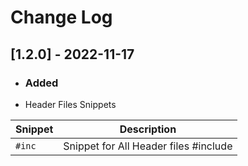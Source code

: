 # Change Log

## [1.2.0] - 2022-11-17

- ### Added

- Header Files Snippets
 
| Snippet | Description                           |
| ------- | ------------------------------------- |
| `#inc`  | Snippet for All Header files #include |

<!-- ## [1.0.1] - 2020-05-30

- ### Added

- Some basic programs.
- Minor Improvments.

## [1.0.0] - 2022-11-17

- Initial release of Cnippets.
- Added Basic Programs. -->
